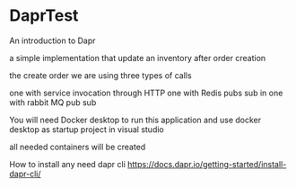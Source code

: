 # DaprTest
An introduction to Dapr

a simple implementation that update an inventory after order creation

the create order we are using three types of calls

one with service invocation through HTTP 
one with Redis pubs sub
in one with rabbit MQ pub sub 

You will need Docker desktop to run this application 
and use docker desktop as startup project in visual studio

all needed containers will be created 



How to install any need dapr cli
https://docs.dapr.io/getting-started/install-dapr-cli/


